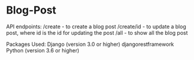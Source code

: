 # Blog-Post

API endpoints:
/create - to create a blog post
/create/id - to update a blog post, where id is the id for updating the post
/all - to show all the blog post

Packages Used:
Django (version 3.0 or higher)
djangorestframework
Python (version 3.6 or higher)
